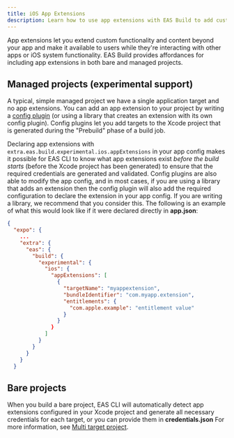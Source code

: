 ```yaml
---
title: iOS App Extensions
description: Learn how to use app extensions with EAS Build to add custom functionality.
---
```


App extensions let you extend custom functionality and content beyond your app and make it available to users while they're interacting with other apps or iOS system functionality. EAS Build provides affordances for including app extensions in both bare and managed projects.

## Managed projects (experimental support)

A typical, simple managed project we have a single application target and no app extensions. You can add an app extension to your project by writing a [config plugin](/config-plugins/introduction/) (or using a library that creates an extension with its own config plugin). Config plugins let you add targets to the Xcode project that is generated during the "Prebuild" phase of a build job.

Declaring app extensions with `extra.eas.build.experimental.ios.appExtensions` in your app config makes it possible for EAS CLI to know what app extensions exist _before the build starts_ (before the Xcode project has been generated) to ensure that the required credentials are generated and validated. Config plugins are also able to modify the app config, and in most cases, if you are using a library that adds an extension then the config plugin will also add the required configuration to declare the extension in your app config. If you are writing a library, we recommend that you consider this. The following is an example of what this would look like if it were declared directly in **app.json**:

```json app.json
{
  "expo": {
    ...
    "extra": {
      "eas": {
        "build": {
          "experimental": {
            "ios": {
              "appExtensions": [
                {
                  "targetName": "myappextension",
                  "bundleIdentifier": "com.myapp.extension",
                  "entitlements": {
                    "com.apple.example": "entitlement value"
                  }
                }
              }
            ]
          }
        }
      }
    }
  }
```

## Bare projects

When you build a bare project, EAS CLI will automatically detect app extensions configured in your Xcode project and generate all necessary credentials for each target, or you can provide them in **credentials.json** For more information, see [Multi target project](/app-signing/local-credentials/#multi-target-project).